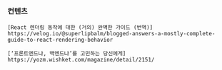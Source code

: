 ### 컨텐츠
    [React 렌더링 동작에 대한 (거의) 완벽한 가이드 (번역)]
    https://velog.io/@superlipbalm/blogged-answers-a-mostly-complete-guide-to-react-rendering-behavior

    [‘프론트엔드냐, 백엔드냐’를 고민하는 당신에게]
    https://yozm.wishket.com/magazine/detail/2151/